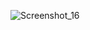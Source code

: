 ![Screenshot_16](https://github.com/PotapovEvgeny/Javaqamid75Docker/assets/147318052/7c7315be-4c96-47b7-aeb5-219e77409785)
